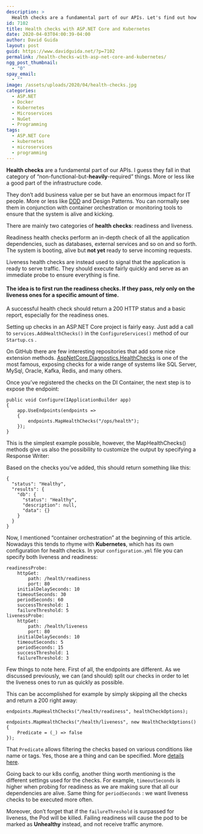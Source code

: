 ```yaml
---
description: >
  Health checks are a fundamental part of our APIs. Let's find out how to add them to our ASP.NET Core services and how to configure Kubernetes to use them.
id: 7102
title: Health checks with ASP.NET Core and Kubernetes
date: 2020-04-03T04:00:39-04:00
author: David Guida
layout: post
guid: https://www.davidguida.net/?p=7102
permalink: /health-checks-with-asp-net-core-and-kubernetes/
ngg_post_thumbnail:
  - "0"
spay_email:
  - ""
image: /assets/uploads/2020/04/health-checks.jpg
categories:
  - ASP.NET
  - Docker
  - Kubernetes
  - Microservices
  - NuGet
  - Programming
tags:
  - ASP.NET Core
  - kubernetes
  - microservices
  - programming
---
```

**Health checks** are a fundamental part of our APIs. I guess they fall in that category of &#8220;non-functional-but-**heavily**-required&#8221; things. More or less like a good part of the infrastructure code.

They don&#8217;t add business value per se but have an enormous impact for IT people. More or less like <a href="https://www.davidguida.net/lets-do-some-ddd-with-entity-framework-core-3/" target="_blank" rel="noreferrer noopener">DDD</a> and Design Patterns. You can normally see them in conjunction with container orchestration or monitoring tools to ensure that the system is alive and kicking.

There are mainly two categories of **health checks**: readiness and liveness.

Readiness health checks perform an in-depth check of all the application dependencies, such as databases, external services and so on and so forth. The system is booting, alive but **not yet** ready to serve incoming requests.

Liveness health checks are instead used to signal that the application is ready to serve traffic. They should execute fairly quickly and serve as an immediate probe to ensure everything is fine.

#### The idea is to first run the readiness checks. If they pass, rely only on the liveness ones for a specific amount of time.

A successful health check should return a 200 HTTP status and a basic report, especially for the readiness ones.

Setting up checks in an ASP.NET Core project is fairly easy. Just add a call to `services.AddHealthChecks()` in the `ConfigureServices()` method of our `Startup.cs` .

On GitHub there are few interesting repositories that add some nice extension methods. [AspNetCore.Diagnostics.HealthChecks](https://github.com/Xabaril/AspNetCore.Diagnostics.HealthChecks) is one of the most famous, exposing checks for a wide range of systems like SQL Server, MySql, Oracle, Kafka, Redis, and many others.

Once you&#8217;ve registered the checks on the DI Container, the next step is to expose the endpoint:

<pre class="wp-block-code"><code>public void Configure(IApplicationBuilder app)
{
    app.UseEndpoints(endpoints =>
    {
        endpoints.MapHealthChecks("/ops/health");
    });
}</code></pre>

This is the simplest example possible, however, the MapHealthChecks() methods give us also the possibility to customize the output by specifying a Response Writer:

Based on the checks you&#8217;ve added, this should return something like this:

<pre class="wp-block-code"><code>{
  "status": "Healthy",
  "results": {
    "db": {
      "status": "Healthy",
      "description": null,
      "data": {}
    }
  }
}</code></pre>

Now, I mentioned &#8220;container orchestration&#8221; at the beginning of this article. Nowadays this tends to rhyme with **Kubernetes**, which has its own configuration for health checks. In your `configuration.yml` file you can specify both liveness and readiness:

<pre class="wp-block-code"><code>readinessProbe:
    httpGet:
        path: /health/readiness
        port: 80
    initialDelaySeconds: 10
    timeoutSeconds: 30
    periodSeconds: 60
    successThreshold: 1
    failureThreshold: 5
livenessProbe:
    httpGet:
        path: /health/liveness
        port: 80
    initialDelaySeconds: 10
    timeoutSeconds: 5
    periodSeconds: 15
    successThreshold: 1
    failureThreshold: 3</code></pre>

Few things to note here. First of all, the endpoints are different. As we discussed previously, we can (and should) split our checks in order to let the liveness ones to run as quickly as possible. 

This can be accomplished for example by simply skipping all the checks and return a 200 right away:

<pre class="wp-block-code"><code>endpoints.MapHealthChecks("/health/readiness", healthCheckOptions);

endpoints.MapHealthChecks("/health/liveness", new HealthCheckOptions(){
    Predicate = (_) => false
});</code></pre>

That `Predicate` allows filtering the checks based on various conditions like name or tags. Yes, those are a thing and can be specified. More <a rel="noreferrer noopener" href="https://docs.microsoft.com/en-us/aspnet/core/host-and-deploy/health-checks?view=aspnetcore-3.1#filter-health-checks" target="_blank">details here</a>.

Going back to our k8s config, another thing worth mentioning is the different settings used for the checks. For example, `timeoutSeconds` is higher when probing for readiness as we are making sure that all our dependencies are alive. Same thing for `periodSeconds` : we want liveness checks to be executed more often.

Moreover, don&#8217;t forget that if the `failureThreshold` is surpassed for liveness, the Pod will be killed. Failing readiness will cause the pod to be marked as **Unhealthy** instead, and not receive traffic anymore.

<div class="post-details-footer-widgets">
</div>